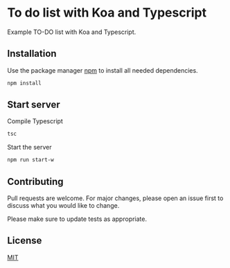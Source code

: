 # To do list with Koa and Typescript

Example TO-DO list with Koa and Typescript.

## Installation

Use the package manager [npm](https://nodejs.org/en/download/) to install all needed dependencies.

```bash
npm install
```

## Start server

Compile Typescript
```bash
tsc
```
Start the server
```bash
npm run start-w
```

## Contributing
Pull requests are welcome. For major changes, please open an issue first to discuss what you would like to change.

Please make sure to update tests as appropriate.

## License
[MIT](https://choosealicense.com/licenses/mit/)